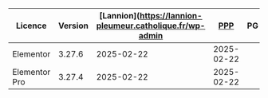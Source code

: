 




| Licence       | Version | [Lannion](https://lannion-pleumeur.catholique.fr/wp-admin | [PPP](https://google.fr) | PG | Tréguier |
| --------      | ------- | ---------- | --- | -- | -------- |
| Elementor     | 3.27.6  | 2025-02-22 | 2025-02-22 |    |          |
| Elementor Pro | 3.27.4  | 2025-02-22 | 2025-02-22 |    |          |
